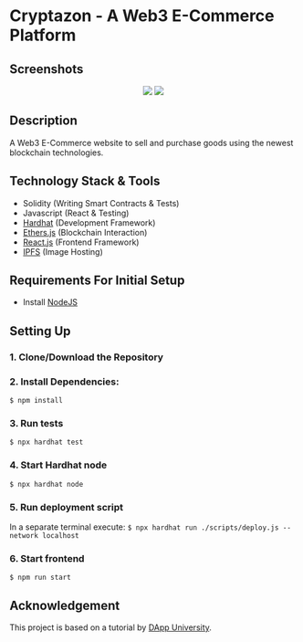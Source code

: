 # Cryptazon - A Web3 E-Commerce Platform

## Screenshots
<p align="middle">
  <img src="https://github.com/barna-bb/cryptazon/assets/64091884/724fae52-faac-40fc-a7f2-4818eba270e3">
  <img src="https://github.com/barna-bb/cryptazon/assets/64091884/e0ad85cf-aec5-42df-a2f9-cb0064e27a3f">
</p>

## Description
A Web3 E-Commerce website to sell and purchase goods using the newest blockchain technologies.

## Technology Stack & Tools

- Solidity (Writing Smart Contracts & Tests)
- Javascript (React & Testing)
- [Hardhat](https://hardhat.org/) (Development Framework)
- [Ethers.js](https://docs.ethers.io/v5/) (Blockchain Interaction)
- [React.js](https://reactjs.org/) (Frontend Framework)
- [IPFS](https://ipfs.tech/) (Image Hosting)

## Requirements For Initial Setup
- Install [NodeJS](https://nodejs.org/en/)

## Setting Up
### 1. Clone/Download the Repository

### 2. Install Dependencies:
`$ npm install`

### 3. Run tests
`$ npx hardhat test`

### 4. Start Hardhat node
`$ npx hardhat node`

### 5. Run deployment script
In a separate terminal execute:
`$ npx hardhat run ./scripts/deploy.js --network localhost`

### 6. Start frontend
`$ npm run start`

## Acknowledgement
This project is based on a tutorial by [DApp University](https://www.youtube.com/@DappUniversity).
